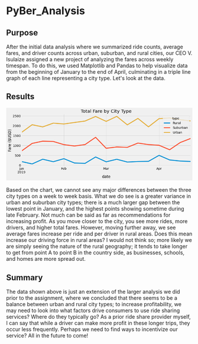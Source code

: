 # PyBer_Analysis

## Purpose

After the initial data analysis where we summarized ride counts, average fares, and driver counts
across urban, suburban, and rural cities, our CEO V. Isulaize assigned a new project of analyzing the
fares across weekly timespan. To do this, we used Matplotlib and Pandas to help visualize data from
the beginning of January to the end of April, culminating in a triple line graph of each line representing
a city type. Let's look at the data.

## Results

![PyBer_fare_summary.png](https://github.com/lindsera1/PyBer_Analysis/blob/main/analysis/PyBer_fare_summary.png)

Based on the chart, we cannot see any major differences between the three city types on a week to week basis.
What we do see is a greater variance in urban and suburban city types; there is a much larger gap between the 
lowest point in January, and the highest points showing sometime during late February. Not much can be said 
as far as recommendations for increasing profit. As you move closer to the city, you see more rides, more
drivers, and higher total fares. However, moving further away, we see average fares increase per ride and
per driver in rural areas. Does this mean increase our driving force in rural areas? I would not think so;
more likely we are simply seeing the nature of the rural geography; it tends to take longer to get from
point A to point B in the country side, as businesses, schools, and homes are more spread out. 

## Summary

The data shown above is just an extension of the larger analysis we did prior to the assignment, where we 
concluded that there seems to be a balance between urban and rural city types; to increase profitability,
we may need to look into what factors drive consumers to use ride sharing services? Where do they typically 
go? As a prior ride share provider myself, I can say that while a driver can make more profit in these 
longer trips, they occur less frequently. Perhaps we need to find ways to incentivize our service?
All in the future to come!
